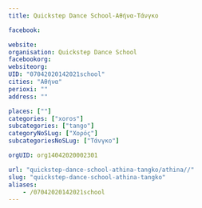 ```yaml
---
title: Quickstep Dance School-Αθήνα-Τάνγκο

facebook:

website:
organisation: Quickstep Dance School
facebookorg:
websiteorg:
UID: "07042020142021school"
cities: "Αθήνα"
perioxi: ""
address: ""

places: [""]
categories: ["xoros"]
subcategories: ["tango"]
categoryNoSLug: ["Χορός"]
subcategoriesNoSLug: ["Τάνγκο"]

orgUID: org14042020002301

url: "quickstep-dance-school-athina-tangko/athina//"
slug: "quickstep-dance-school-athina-tangko"
aliases:
    - /07042020142021school
---
```





